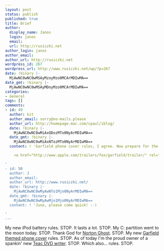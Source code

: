 ```yaml
---
layout: post
status: publish
published: true
title: Brief
author:
  display_name: Janos
  login: janos
  email: 
  url: http://rusiczki.net
author_login: janos
author_email: 
author_url: http://rusiczki.net
wordpress_id: 267
wordpress_url: http://www.rusiczki.net/wp/?p=267
date: !binary |-
  MjAwNC0wNC0wMSAyMzoyMzo0MCArMDIwMA==
date_gmt: !binary |-
  MjAwNC0wNC0wMSAyMDoyMzo0MCArMDIwMA==
categories:
- General
tags: []
comments:
- id: 49
  author: kit
  author_email: sorry@no-mails.please
  author_url: http://homepage.mac.com/cpaul/iblog/
  date: !binary |-
    MjAwNC0wNC0wMiAxODozMTo0NyArMDIwMA==
  date_gmt: !binary |-
    MjAwNC0wNC0wMiAxNTozMTo0NyArMDIwMA==
  content: ! 'Garfield phone cover rules, I agree. Now prepare for the movie:

    <a href="http://www.apple.com/trailers/fox/garfield/trailer/" rel="nofollow">http://www.apple.com/trailers/fox/garfield/trailer/</a>

'
- id: 50
  author: J
  author_email: 
  author_url: http://www.rusiczki.net/
  date: !binary |-
    MjAwNC0wNC0wMyAwNTo1Mjo0NyArMDIwMA==
  date_gmt: !binary |-
    MjAwNC0wNC0wMyAwMjo1Mjo0NyArMDIwMA==
  content: ! 'June, please come quick! :-)

'
---
```

<p>My new iPod battery rules. STOP. It lasts a lot. STOP. My C: partition went to the moon today. STOP. Thank God for <a href="http://www.symantec.com/sabu/ghost/ghost_personal/">Norton Ghost</a>. STOP. My new <a href="http://www.rusiczki.net/blog/blogpics/garfield_phone.php" onclick="window.open('http://www.rusiczki.net/blog/blogpics/garfield_phone.php','popup','width=720,height=480,scrollbars=no,resizable=no,toolbar=no,directories=no,location=no,menubar=no,status=no,left=0,top=0'); return false">Garfield themed phone cover</a> rules. STOP. As of today I'm the proud owner of a spankin' new <a href="http://www.cdrinfo.com/Sections/Articles/Specific.asp?ArticleHeadline=Teac+DV%2DW58G&Series=0">Teac DVD writer</a>. STOP. Which also... rules. STOP.</p>
